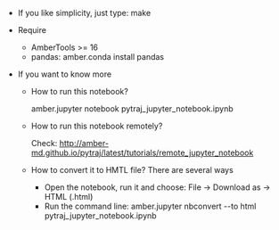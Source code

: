 - If you like simplicity, just type: make

- Require
    - AmberTools >= 16
    - pandas: amber.conda install pandas

- If you want to know more
    - How to run this notebook?
    
        amber.jupyter notebook pytraj_jupyter_notebook.ipynb
    
    - How to run this notebook remotely?
    
        Check: http://amber-md.github.io/pytraj/latest/tutorials/remote_jupyter_notebook
       
    - How to convert it to HMTL file? There are several ways
        - Open the notebook, run it and choose: File -> Download as -> HTML (.html)
        - Run the command line: amber.jupyter nbconvert --to html pytraj_jupyter_notebook.ipynb
